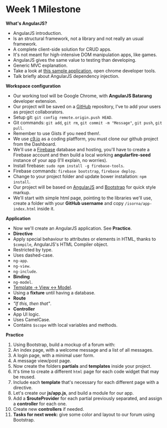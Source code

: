 Week 1 Milestone
===================

__What's AngularJS?__

* AngularJS introduction.
 * Is an structural framework, not a library and not really an usual framework.
 * A complete client-side solution for CRUD apps.
 * It's not meant for high-intensive DOM manipulation apps, like games.
 * AngularJS gives the same value to testing than developing.
* Generic MVC explanation.
* Take a look at [this sample application](http://fictizia-angularjs.firebaseapp.com/), open chrome developer tools.
* Talk briefly about AngularJS dependency injection.

__Workspace configuration__

* Our working tool will be Google Chrome, with __AngularJS Batarang__ developer extension.
* Our project will be saved on a [GitHub](http://github.com/) repository, I've to add your users as project collaborators.
 * Setup git: `git config remote.origin.push HEAD`.
 * Git commands: `git add`, `git rm`, `git commit -m "Message"`, `git push`, `git pull`.
 * Remember to use Gists if you need them!.
* We use [c9.io](http://c9.io/) as a coding platfform, you must clone our github project from the Dashboard.
* We'll use a [Firebase](http://firebase.com/) database and hosting, you'll have to create a Firebase account and then build a local working __angularfire-seed__ instance of your app (I'll explain, no worries).
 * Install firebase: `sudo npm install -g firebase-tools`.
 * Firebase commands: `firebase bootstrap`, `firebase deploy`.
 * Change to your project folder and update bower installation: `npm install`.
* Our project will be based on [AngularJS](https://angularjs.org/) and [Bootstrap](http://getbootstrap.com/) for quick style markup.
* We'll start with simple html page, pointing to the libraries we'll use, create a folder with your __GitHub username__ and copy `/isorna/app-index.html` inside it.

__Application__

* Now we'll create an AngularJS application. See __Practice__.
* __Directive__
 * Apply special behaviour to attributes or elements in HTML, thanks to `$compile`, AngularJS's HTML Compiler object.
 * Restricted by type.
 * Uses dashed-case.
 * `ng-app`.
 * `ng-view`. 
 * `ng-include`.
* __Binding__
 * `ng-model`.
 * [Template -> View <-> Model](https://docs.angularjs.org/guide/databinding).
 * Using a __fixture__ until having a database.
* __Route__
 * _"If this, then that"_.
* __Controller__
 * App UI logic.
 * Uses CamelCase.
 * Contains `$scope` with local variables and methods.

__Practice__

1. Using Bootstrap, build a mockup of a forum with:
 1. An index page, with a welcome message and a list of all messages.
 1. A login page, with a minimal user form.
 1. A message view/post page.
2. Now create the folders __partials__ and __templates__ inside your project.
 2. It's time to create a different `html` page for each code widget that may be reused.
 2. Include each __template__ that's necessary for each different page with a directive.
3. Let's create our __js/app.js__, and build a module for our app.
 3. Add a __$routeProvider__ for each partial previously separated, and assign a __controller__ for each one.
 3. Create new __controllers__ if needed.
4. __Tasks for next week:__ give some color and layout to our forum using Bootstrap.